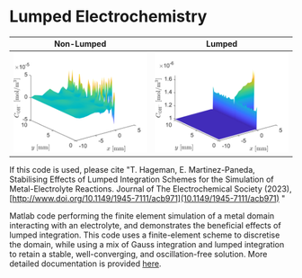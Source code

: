 # Lumped Electrochemistry

Non-Lumped             |  Lumped
:-------------------------:|:-------------------------:
<img src="Figures/GithubImage2.png" width="100%" height="100%">  |  <img src="Figures/GithubImage.png" width="100%" height="100%">

If this code is used, please cite "T. Hageman, E. Martinez-Paneda, Stabilising Effects of Lumped Integration Schemes for the Simulation of Metal-Electrolyte Reactions. Journal of The Electrochemical Society (2023), [http://www.doi.org/10.1149/1945-7111/acb971](10.1149/1945-7111/acb971) "

Matlab code performing the finite element simulation of a metal domain interacting with an electrolyte, and demonstrates the beneficial effects of lumped integration. This code uses a finite-element scheme to discretise the domain, while using a mix of Gauss integration and lumped integration to retain a stable, well-converging, and oscillation-free solution. More detailed documentation is provided [here](Documentation/main.pdf).

 
